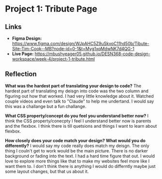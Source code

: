 # Project 1: Tribute Page

## Links
- **Figma Design:** https://www.figma.com/design/WJpAHC5Z9uSkvoC11hd50b/Tibute-Site-Tim-Cook--MB?node-id=0-1&t=Myg1xqMdwNK7d4QG-1
- **Live Page:** https://mbushyeager05.github.io/DESN368-code-design-workspace/week-4/project-1-tribute.html

## Reflection

**What was the hardest part of translating your design to code?**
The hardest part of translating my deisgn into code was the two column and figuring out how that worked. I had very little knowledge about it. Watched couple videos and even talk to "Claude" to help me undertand. I would say this was a challange but a fun challange.

**What CSS property/concept do you feel you understand better now?**
I think the CSS property/conecpty I feel I understand better now is parents and the flexbox. I think there is till quetsions and things I want to learn about flexbox.

**How closely does your code match your design? What would you do differently?**
I would say my code really does match my deisgn. The only thing I couln't get to work would be the main picture. There is no darker background or fading into the text. I had a hard time figure that out. I would love to explore more things like that to make my websites feel more like I want them to. I don't think there is anything I would do differntly maybe just some layout changes, but that us about it.